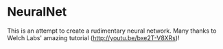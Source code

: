 # NeuralNet
This is an attempt to create a rudimentary neural network. Many thanks to Welch Labs' amazing tutorial (http://youtu.be/bxe2T-V8XRs)!